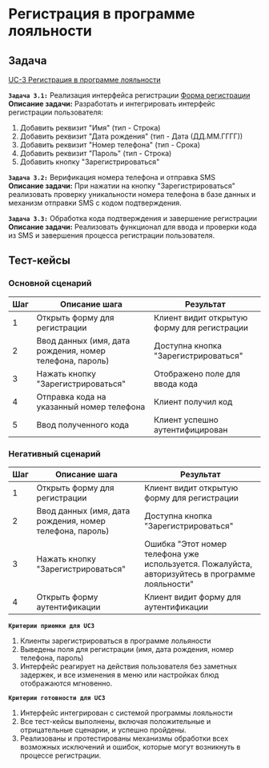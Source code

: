 # Регистрация в программе лояльности

## Задача

[UC-3 Регистрация в программе лояльности](../req.md#uc3)

**`Задача 3.1:`** Реализация интерфейса регистрации [Форма регистрации](../uix.md#wf5)
<br>
**Описание задачи:** Разработать и интегрировать интерфейс регистрации пользователя:

1. Добавить реквизит "Имя" (тип - Строка)
2. Добавить реквизит "Дата рождения" (тип - Дата (ДД.ММ.ГГГГ))
3. Добавить реквизит "Номер телефона" (тип - Срока)
4. Добавить реквизит "Пароль" (тип - Строка)
5. Добавить кнопку "Зарегистрироваться"

**`Задача 3.2:`** Верификация номера телефона и отправка SMS
<br>
**Описание задачи:** При нажатии на кнопку "Зарегистрироваться" реализовать проверку уникальности номера телефона в базе данных и механизм отправки SMS с кодом подтверждения. 

**`Задача 3.3:`** Обработка кода подтверждения и завершение регистрации
<br>
**Описание задачи:** Реализовать функционал для ввода и проверки кода из SMS и завершения процесса регистрации пользователя.

## Тест-кейсы

###  Основной сценарий

| Шаг | Описание шага                                               | Результат                                       |
|-----|-------------------------------------------------------------|-------------------------------------------------|
| 1   | Открыть форму для регистрации                               | Клиент видит открытую форму для регистрации     |
| 2   | Ввод данных (имя, дата рождения, номер телефона, пароль)    | Доступна кнопка "Зарегистрироваться"            |
| 3   | Нажать кнопку "Зарегистрироваться"                          | Отображено поле для ввода кода                  |
| 4   | Отправка кода на указанный номер телефона                   | Клиент получил код                              |
| 5   | Ввод полученного кода                                       | Клиент успешно аутентифицирован                 |

### Негативный сценарий

| Шаг | Описание шага                                               | Результат                                       |
|-----|-------------------------------------------------------------|-------------------------------------------------|
| 1   | Открыть форму для регистрации                               | Клиент видит открытую форму для регистрации     |
| 2   | Ввод данных (имя, дата рождения, номер телефона, пароль)    | Доступна кнопка "Зарегистрироваться"            |
| 3   | Нажать кнопку "Зарегистрироваться"                          | Ошибка "Этот номер телефона уже используется. Пожалуйста, авторизуйтесь в программе лояльности"                |
| 4   | Открыть форму аутентификации                        | Клиент видит форму для аутентификации                   |

**`Критерии приемки для UC3`**

1. Клиенты зарегистрироваться в программе лольяности 
2. Выведены поля для регистрации (имя, дата рождения, номер телефона, пароль) 
3. Интерфейс реагирует на действия пользователя без заметных задержек, и все изменения в меню или настройках блюд отображаются мгновенно.

**`Критерии готовности для UC3`**

1. Интерфейс интегрирован с системой программы лояльности
2. Все тест-кейсы выполнены, включая положительные и отрицательные сценарии, и успешно пройдены.
3. Реализованы и протестированы механизмы обработки всех возможных исключений и ошибок, которые могут возникнуть в процессе регистрации. 
